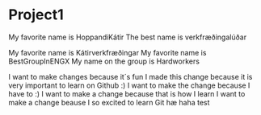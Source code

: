 # Project1
My favorite name is HoppandiKátir
The best name is verkfræðingalúðar

My favorite name is Kátirverkfræðingar
My favorite name is BestGroupInENGX
My name on the group is Hardworkers

I want to make changes because it´s fun
I made this change because it is very important to learn on Github :)
I want to make the change because I have to :)
I want to make a change because that is how I learn
I want to make a change beause I so excited to learn Git
hæ haha test